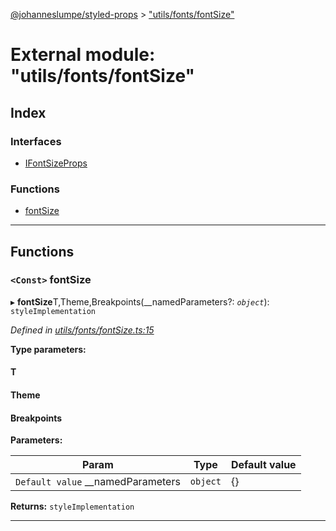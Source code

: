 [@johanneslumpe/styled-props](../README.md) > ["utils/fonts/fontSize"](../modules/_utils_fonts_fontsize_.md)

# External module: "utils/fonts/fontSize"

## Index

### Interfaces

* [IFontSizeProps](../interfaces/_utils_fonts_fontsize_.ifontsizeprops.md)

### Functions

* [fontSize](_utils_fonts_fontsize_.md#fontsize)

---

## Functions

<a id="fontsize"></a>

### `<Const>` fontSize

▸ **fontSize**T,Theme,Breakpoints(__namedParameters?: *`object`*): `styleImplementation`

*Defined in [utils/fonts/fontSize.ts:15](https://github.com/johanneslumpe/styled-props/blob/3abf398/src/utils/fonts/fontSize.ts#L15)*

**Type parameters:**

#### T 
#### Theme 
#### Breakpoints 
**Parameters:**

| Param | Type | Default value |
| ------ | ------ | ------ |
| `Default value` __namedParameters | `object` |  {} |

**Returns:** `styleImplementation`

___

